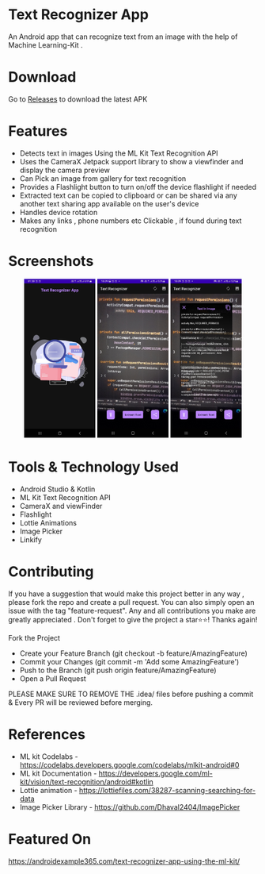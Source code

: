 # Text Recognizer App

An Android app that can recognize text from an image with the help of Machine Learning-Kit .

# Download

Go to [Releases](https://github.com/krishnachaitanya0107/TextRecognizerApp/releases) to download the latest APK

# Features

- Detects text in images Using the ML Kit Text Recognition API
- Uses the CameraX Jetpack support library to show a viewfinder and display the camera preview 
- Can Pick an image from gallery for text recognition
- Provides a Flashlight button to turn on/off the device flashlight if needed
- Extracted text can be copied to clipboard or can be shared via any another text sharing app available on the user's device
- Handles device rotation 
- Makes any links , phone numbers etc Clickable , if found during text recognition

# Screenshots
<p align="center">
  <img src="./docs/screenshots/Splash Screen.jpg" alt="Splash Screen" width="144" height="320" margin="30">
  <img src="./docs/screenshots/Image.jpg" alt="Image Captured Screen" width="144" height="320" margin="30">
  <img src="./docs/screenshots/Extracted Text.jpg" alt="Text Extraction Screen" width="144" height="320" margin="30">
</p>

# Tools & Technology Used

- Android Studio & Kotlin
- ML Kit Text Recognition API
- CameraX and viewFinder
- Flashlight
- Lottie Animations
- Image Picker
- Linkify

# Contributing

If you have a suggestion that would make this project better in any way , please fork the repo and create a pull request.
You can also simply open an issue with the tag "feature-request". Any and all contributions you make are greatly appreciated . 
Don't forget to give the project a star⭐⭐! Thanks again!

Fork the Project
- Create your Feature Branch (git checkout -b feature/AmazingFeature)
- Commit your Changes (git commit -m 'Add some AmazingFeature')
- Push to the Branch (git push origin feature/AmazingFeature)
- Open a Pull Request

PLEASE MAKE SURE TO REMOVE THE .idea/ files before pushing a commit & Every PR will be reviewed before merging.

# References

- ML kit Codelabs - https://codelabs.developers.google.com/codelabs/mlkit-android#0
- ML kit Documentation - https://developers.google.com/ml-kit/vision/text-recognition/android#kotlin
- Lottie animation - https://lottiefiles.com/38287-scanning-searching-for-data
- Image Picker Library - https://github.com/Dhaval2404/ImagePicker

# Featured On

https://androidexample365.com/text-recognizer-app-using-the-ml-kit/

